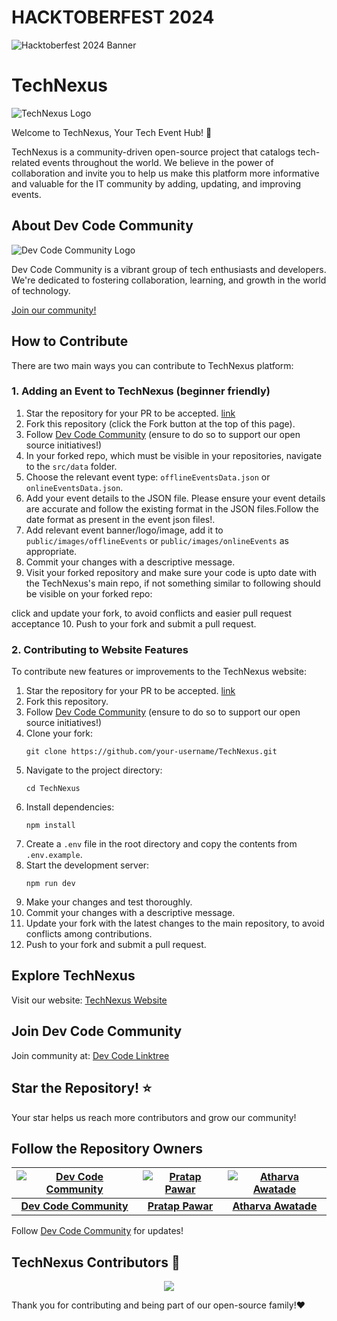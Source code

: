 # HACKTOBERFEST 2024

![Hacktoberfest 2024 Banner](public/images/hacktoberfest_logo.jpg)

# TechNexus

![TechNexus Logo](public/images/logos/logo-no-background.png)

Welcome to TechNexus, Your Tech Event Hub! 🌟

TechNexus is a community-driven open-source project that catalogs tech-related events throughout the world. We believe in the power of collaboration and invite you to help us make this platform more informative and valuable for the IT community by adding, updating, and improving events.

## About Dev Code Community

![Dev Code Community Logo](public/images/logos/DevCode-without-BG.png)

Dev Code Community is a vibrant group of tech enthusiasts and developers. We're dedicated to fostering collaboration, learning, and growth in the world of technology.

[Join our community!](https://dev-code-community.github.io/bio/)

## How to Contribute

There are two main ways you can contribute to TechNexus platform:

### 1. Adding an Event to TechNexus (beginner friendly)

1. Star the repository for your PR to be accepted. [link](https://github.com/pawarspeaks/TechNexus)
2. Fork this repository (click the Fork button at the top of this page).
3. Follow [Dev Code Community](https://github.com/Dev-Code-Community) (ensure to do so to support our open source initiatives!)
4. In your forked repo, which must be visible in your repositories, navigate to the `src/data` folder.
5. Choose the relevant event type: `offlineEventsData.json` or `onlineEventsData.json`.
6. Add your event details to the JSON file. Please ensure your event details are accurate and follow the existing format in the JSON files.Follow the date format as present in the event json files!.
7. Add relevant event banner/logo/image, add it to `public/images/offlineEvents` or `public/images/onlineEvents` as appropriate.
8. Commit your changes with a descriptive message.
9. Visit your forked repository and make sure your code is upto date with the TechNexus's main repo, if not something similar to following should be visible on your forked repo:


click and update your fork, to avoid conflicts and easier pull request acceptance
10. Push to your fork and submit a pull request.


### 2. Contributing to Website Features

To contribute new features or improvements to the TechNexus website:

1. Star the repository for your PR to be accepted. [link](https://github.com/pawarspeaks/TechNexus)
2. Fork this repository.
3. Follow [Dev Code Community](https://github.com/Dev-Code-Community) (ensure to do so to support our open source initiatives!)
4. Clone your fork:
   ```
   git clone https://github.com/your-username/TechNexus.git
   ```
5. Navigate to the project directory:
   ```
   cd TechNexus
   ```
6. Install dependencies:
   ```
   npm install
   ```
7. Create a `.env` file in the root directory and copy the contents from `.env.example`.
8. Start the development server:
   ```
   npm run dev
   ```
9. Make your changes and test thoroughly.
10. Commit your changes with a descriptive message.
11. Update your fork with the latest changes to the main repository, to avoid conflicts among contributions.
12. Push to your fork and submit a pull request.

## Explore TechNexus

Visit our website: [TechNexus Website](https://devcode-technexus.vercel.app)

## Join Dev Code Community

Join community at: [Dev Code Linktree](https://dev-code-community.github.io/bio/)

## Star the Repository! ⭐

Your star helps us reach more contributors and grow our community!

## Follow the Repository Owners

| [![Dev Code Community](https://avatars.githubusercontent.com/u/113856219?s=200&v=664)](https://github.com/Dev-Code-Community) | [![Pratap Pawar](https://avatars3.githubusercontent.com/pawarspeaks?size=200)](https://github.com/pawarspeaks) | [![Atharva Awatade](https://avatars3.githubusercontent.com/atharvaawatade?size=200)](https://github.com/atharvaawatade) |
|:---:|:---:|:---:|
| [**Dev Code Community**](https://github.com/Dev-Code-Community) | [**Pratap Pawar**](https://github.com/pawarspeaks) | [**Atharva Awatade**](https://github.com/atharvaawatade) |

Follow [Dev Code Community](https://github.com/Dev-Code-Community) for updates!

## TechNexus Contributors 💫

<p align="center">
   <a href="https://github.com/pawarspeaks/TechNexus/graphs/contributors">
   <img src="https://contributors-img.web.app/image?repo=pawarspeaks/TechNexus" />
   </a>
</p>

Thank you for contributing and being part of our open-source family!♥️
